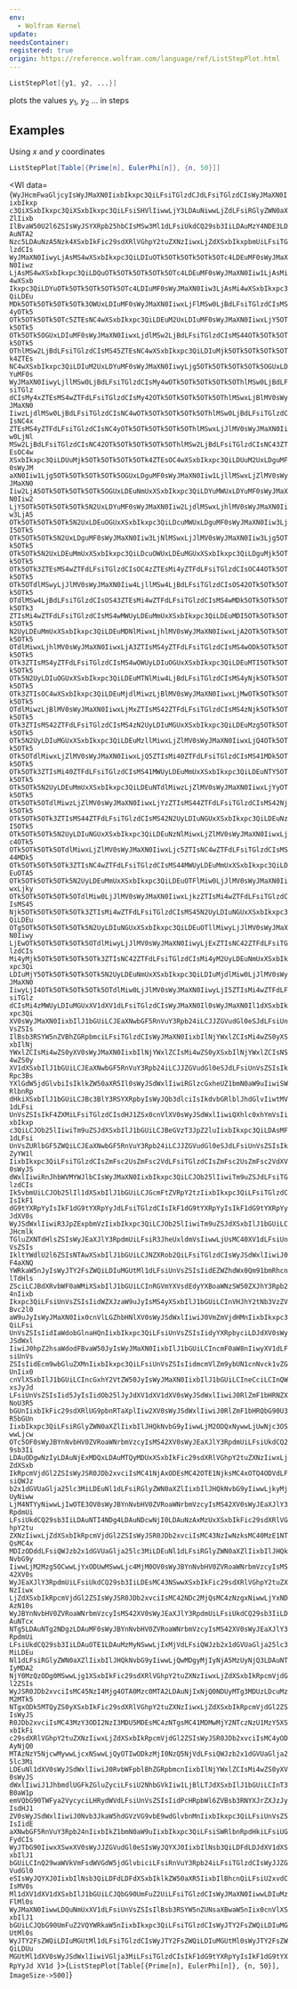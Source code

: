 ```yaml
---
env:
  - Wolfram Kernel
update: 
needsContainer: 
registered: true
origin: https://reference.wolfram.com/language/ref/ListStepPlot.html
---
```

```mathematica
ListStepPlot[{y1, y2, ...}]
```
plots the values $y_1$, $y_2$ ... in steps 
## Examples
Using $x$ and $y$ coordinates
```mathematica
ListStepPlot[Table[{Prime[n], EulerPhi[n]}, {n, 50}]]
```

<Wl data={`WyJHcmFwaGljcyIsWyJMaXN0IixbIkxpc3QiLFsiTGlzdCJdLFsiTGlzdCIsWyJMaXN0IixbIkxp
c3QiXSxbIkxpc3QiXSxbIkxpc3QiLFsiSHVlIiwwLjY3LDAuNiwwLjZdLFsiRGlyZWN0aXZlIixb
IlBvaW50U2l6ZSIsWyJSYXRpb25hbCIsMSw3Ml1dLFsiUkdCQ29sb3IiLDAuMzY4NDE3LDAuNTA2
Nzc5LDAuNzA5Nzk4XSxbIkFic29sdXRlVGhpY2tuZXNzIiwxLjZdXSxbIkxpbmUiLFsiTGlzdCIs
WyJMaXN0IiwyLjAsMS4wXSxbIkxpc3QiLDIuOTk5OTk5OTk5OTk5OTc4LDEuMF0sWyJMaXN0Iiwz
LjAsMS4wXSxbIkxpc3QiLDQuOTk5OTk5OTk5OTk5OTc4LDEuMF0sWyJMaXN0Iiw1LjAsMi4wXSxb
Ikxpc3QiLDYuOTk5OTk5OTk5OTk5OTc4LDIuMF0sWyJMaXN0Iiw3LjAsMi4wXSxbIkxpc3QiLDEu
MDk5OTk5OTk5OTk5OTk3OWUxLDIuMF0sWyJMaXN0IiwxLjFlMSw0LjBdLFsiTGlzdCIsMS4yOTk5
OTk5OTk5OTk5OTc5ZTEsNC4wXSxbIkxpc3QiLDEuM2UxLDIuMF0sWyJMaXN0IiwxLjY5OTk5OTk5
OTk5OTk5OGUxLDIuMF0sWyJMaXN0IiwxLjdlMSw2LjBdLFsiTGlzdCIsMS44OTk5OTk5OTk5OTk5
OThlMSw2LjBdLFsiTGlzdCIsMS45ZTEsNC4wXSxbIkxpc3QiLDIuMjk5OTk5OTk5OTk5OTk4ZTEs
NC4wXSxbIkxpc3QiLDIuM2UxLDYuMF0sWyJMaXN0IiwyLjg5OTk5OTk5OTk5OTk5OGUxLDYuMF0s
WyJMaXN0IiwyLjllMSw0LjBdLFsiTGlzdCIsMy4wOTk5OTk5OTk5OTk5OThlMSw0LjBdLFsiTGlz
dCIsMy4xZTEsMS4wZTFdLFsiTGlzdCIsMy42OTk5OTk5OTk5OTk5OThlMSwxLjBlMV0sWyJMaXN0
IiwzLjdlMSw0LjBdLFsiTGlzdCIsNC4wOTk5OTk5OTk5OTk5OThlMSw0LjBdLFsiTGlzdCIsNC4x
ZTEsMS4yZTFdLFsiTGlzdCIsNC4yOTk5OTk5OTk5OTk5OThlMSwxLjJlMV0sWyJMaXN0Iiw0LjNl
MSw2LjBdLFsiTGlzdCIsNC42OTk5OTk5OTk5OTk5OThlMSw2LjBdLFsiTGlzdCIsNC43ZTEsOC4w
XSxbIkxpc3QiLDUuMjk5OTk5OTk5OTk5OTk4ZTEsOC4wXSxbIkxpc3QiLDUuM2UxLDguMF0sWyJM
aXN0Iiw1Ljg5OTk5OTk5OTk5OTk5OGUxLDguMF0sWyJMaXN0Iiw1LjllMSwxLjZlMV0sWyJMaXN0
Iiw2LjA5OTk5OTk5OTk5OTk5OGUxLDEuNmUxXSxbIkxpc3QiLDYuMWUxLDYuMF0sWyJMaXN0Iiw2
LjY5OTk5OTk5OTk5OTk5N2UxLDYuMF0sWyJMaXN0Iiw2LjdlMSwxLjhlMV0sWyJMaXN0Iiw3LjA5
OTk5OTk5OTk5OTk5N2UxLDEuOGUxXSxbIkxpc3QiLDcuMWUxLDguMF0sWyJMaXN0Iiw3LjI5OTk5
OTk5OTk5OTk5N2UxLDguMF0sWyJMaXN0Iiw3LjNlMSwxLjJlMV0sWyJMaXN0Iiw3Ljg5OTk5OTk5
OTk5OTk5N2UxLDEuMmUxXSxbIkxpc3QiLDcuOWUxLDEuMGUxXSxbIkxpc3QiLDguMjk5OTk5OTk5
OTk5OTk3ZTEsMS4wZTFdLFsiTGlzdCIsOC4zZTEsMi4yZTFdLFsiTGlzdCIsOC44OTk5OTk5OTk5
OTk5OTdlMSwyLjJlMV0sWyJMaXN0Iiw4LjllMSw4LjBdLFsiTGlzdCIsOS42OTk5OTk5OTk5OTk5
OTdlMSw4LjBdLFsiTGlzdCIsOS43ZTEsMi4wZTFdLFsiTGlzdCIsMS4wMDk5OTk5OTk5OTk5OTk3
ZTIsMi4wZTFdLFsiTGlzdCIsMS4wMWUyLDEuMmUxXSxbIkxpc3QiLDEuMDI5OTk5OTk5OTk5OTk5
N2UyLDEuMmUxXSxbIkxpc3QiLDEuMDNlMiwxLjhlMV0sWyJMaXN0IiwxLjA2OTk5OTk5OTk5OTk5
OTdlMiwxLjhlMV0sWyJMaXN0IiwxLjA3ZTIsMS4yZTFdLFsiTGlzdCIsMS4wODk5OTk5OTk5OTk5
OTk3ZTIsMS4yZTFdLFsiTGlzdCIsMS4wOWUyLDIuOGUxXSxbIkxpc3QiLDEuMTI5OTk5OTk5OTk5
OTk5N2UyLDIuOGUxXSxbIkxpc3QiLDEuMTNlMiw4LjBdLFsiTGlzdCIsMS4yNjk5OTk5OTk5OTk5
OTk3ZTIsOC4wXSxbIkxpc3QiLDEuMjdlMiwzLjBlMV0sWyJMaXN0IiwxLjMwOTk5OTk5OTk5OTk5
OTdlMiwzLjBlMV0sWyJMaXN0IiwxLjMxZTIsMS42ZTFdLFsiTGlzdCIsMS4zNjk5OTk5OTk5OTk5
OTk3ZTIsMS42ZTFdLFsiTGlzdCIsMS4zN2UyLDIuMGUxXSxbIkxpc3QiLDEuMzg5OTk5OTk5OTk5
OTk5N2UyLDIuMGUxXSxbIkxpc3QiLDEuMzllMiwxLjZlMV0sWyJMaXN0IiwxLjQ4OTk5OTk5OTk5
OTk5OTdlMiwxLjZlMV0sWyJMaXN0IiwxLjQ5ZTIsMi40ZTFdLFsiTGlzdCIsMS41MDk5OTk5OTk5
OTk5OTk3ZTIsMi40ZTFdLFsiTGlzdCIsMS41MWUyLDEuMmUxXSxbIkxpc3QiLDEuNTY5OTk5OTk5
OTk5OTk5N2UyLDEuMmUxXSxbIkxpc3QiLDEuNTdlMiwzLjZlMV0sWyJMaXN0IiwxLjYyOTk5OTk5
OTk5OTk5OTdlMiwzLjZlMV0sWyJMaXN0IiwxLjYzZTIsMS44ZTFdLFsiTGlzdCIsMS42Njk5OTk5
OTk5OTk5OTk3ZTIsMS44ZTFdLFsiTGlzdCIsMS42N2UyLDIuNGUxXSxbIkxpc3QiLDEuNzI5OTk5
OTk5OTk5OTk5N2UyLDIuNGUxXSxbIkxpc3QiLDEuNzNlMiwxLjZlMV0sWyJMaXN0IiwxLjc4OTk5
OTk5OTk5OTk5OTdlMiwxLjZlMV0sWyJMaXN0IiwxLjc5ZTIsNC4wZTFdLFsiTGlzdCIsMS44MDk5
OTk5OTk5OTk5OTk3ZTIsNC4wZTFdLFsiTGlzdCIsMS44MWUyLDEuMmUxXSxbIkxpc3QiLDEuOTA5
OTk5OTk5OTk5OTk5N2UyLDEuMmUxXSxbIkxpc3QiLDEuOTFlMiw0LjJlMV0sWyJMaXN0IiwxLjky
OTk5OTk5OTk5OTk5OTdlMiw0LjJlMV0sWyJMaXN0IiwxLjkzZTIsMi4wZTFdLFsiTGlzdCIsMS45
Njk5OTk5OTk5OTk5OTk3ZTIsMi4wZTFdLFsiTGlzdCIsMS45N2UyLDIuNGUxXSxbIkxpc3QiLDEu
OTg5OTk5OTk5OTk5OTk5N2UyLDIuNGUxXSxbIkxpc3QiLDEuOTllMiwyLjJlMV0sWyJMaXN0Iiwy
LjEwOTk5OTk5OTk5OTk5OTdlMiwyLjJlMV0sWyJMaXN0IiwyLjExZTIsNC42ZTFdLFsiTGlzdCIs
Mi4yMjk5OTk5OTk5OTk5OTk3ZTIsNC42ZTFdLFsiTGlzdCIsMi4yM2UyLDEuNmUxXSxbIkxpc3Qi
LDIuMjY5OTk5OTk5OTk5OTk5N2UyLDEuNmUxXSxbIkxpc3QiLDIuMjdlMiw0LjJlMV0sWyJMaXN0
IiwyLjI4OTk5OTk5OTk5OTk5OTdlMiw0LjJlMV0sWyJMaXN0IiwyLjI5ZTIsMi4wZTFdLFsiTGlz
dCIsMi4zMWUyLDIuMGUxXV1dXV1dLFsiTGlzdCIsWyJMaXN0Il0sWyJMaXN0Il1dXSxbIkxpc3Qi
XV0sWyJMaXN0IixbIlJ1bGUiLCJEaXNwbGF5RnVuY3Rpb24iLCJJZGVudGl0eSJdLFsiUnVsZSIs
IlBsb3RSYW5nZVBhZGRpbmciLFsiTGlzdCIsWyJMaXN0IixbIlNjYWxlZCIsMi4wZS0yXSxbIlNj
YWxlZCIsMi4wZS0yXV0sWyJMaXN0IixbIlNjYWxlZCIsMi4wZS0yXSxbIlNjYWxlZCIsNS4wZS0y
XV1dXSxbIlJ1bGUiLCJEaXNwbGF5RnVuY3Rpb24iLCJJZGVudGl0eSJdLFsiUnVsZSIsIkRpc3Bs
YXlGdW5jdGlvbiIsIklkZW50aXR5Il0sWyJSdWxlIiwiRGlzcGxheUZ1bmN0aW9uIiwiSWRlbnRp
dHkiXSxbIlJ1bGUiLCJBc3BlY3RSYXRpbyIsWyJQb3dlciIsIkdvbGRlblJhdGlvIiwtMV1dLFsi
UnVsZSIsIkF4ZXMiLFsiTGlzdCIsdHJ1ZSx0cnVlXV0sWyJSdWxlIiwiQXhlc0xhYmVsIixbIkxp
c3QiLCJOb25lIiwiTm9uZSJdXSxbIlJ1bGUiLCJBeGVzT3JpZ2luIixbIkxpc3QiLDAsMF1dLFsi
UnVsZURlbGF5ZWQiLCJEaXNwbGF5RnVuY3Rpb24iLCJJZGVudGl0eSJdLFsiUnVsZSIsIkZyYW1l
IixbIkxpc3QiLFsiTGlzdCIsZmFsc2UsZmFsc2VdLFsiTGlzdCIsZmFsc2UsZmFsc2VdXV0sWyJS
dWxlIiwiRnJhbWVMYWJlbCIsWyJMaXN0IixbIkxpc3QiLCJOb25lIiwiTm9uZSJdLFsiTGlzdCIs
Ik5vbmUiLCJOb25lIl1dXSxbIlJ1bGUiLCJGcmFtZVRpY2tzIixbIkxpc3QiLFsiTGlzdCIsIkF1
dG9tYXRpYyIsIkF1dG9tYXRpYyJdLFsiTGlzdCIsIkF1dG9tYXRpYyIsIkF1dG9tYXRpYyJdXV0s
WyJSdWxlIiwiR3JpZExpbmVzIixbIkxpc3QiLCJOb25lIiwiTm9uZSJdXSxbIlJ1bGUiLCJHcmlk
TGluZXNTdHlsZSIsWyJEaXJlY3RpdmUiLFsiR3JheUxldmVsIiwwLjUsMC40XV1dLFsiUnVsZSIs
IkltYWdlU2l6ZSIsNTAwXSxbIlJ1bGUiLCJNZXRob2QiLFsiTGlzdCIsWyJSdWxlIiwiJ0F4aXNQ
YWRkaW5nJyIsWyJTY2FsZWQiLDIuMGUtMl1dLFsiUnVsZSIsIidEZWZhdWx0Qm91bmRhcnlTdHls
ZSciLCJBdXRvbWF0aWMiXSxbIlJ1bGUiLCInRGVmYXVsdEdyYXBoaWNzSW50ZXJhY3Rpb24nIixb
Ikxpc3QiLFsiUnVsZSIsIidWZXJzaW9uJyIsMS4yXSxbIlJ1bGUiLCInVHJhY2tNb3VzZVBvc2l0
aW9uJyIsWyJMaXN0Iix0cnVlLGZhbHNlXV0sWyJSdWxlIiwiJ0VmZmVjdHMnIixbIkxpc3QiLFsi
UnVsZSIsIidIaWdobGlnaHQnIixbIkxpc3QiLFsiUnVsZSIsIidyYXRpbyciLDJdXV0sWyJSdWxl
IiwiJ0hpZ2hsaWdodFBvaW50JyIsWyJMaXN0IixbIlJ1bGUiLCIncmF0aW8nIiwyXV1dLFsiUnVs
ZSIsIidEcm9wbGluZXMnIixbIkxpc3QiLFsiUnVsZSIsIidmcmVlZm9ybUN1cnNvck1vZGUnIix0
cnVlXSxbIlJ1bGUiLCIncGxhY2VtZW50JyIsWyJMaXN0IixbIlJ1bGUiLCIneCciLCInQWxsJyJd
LFsiUnVsZSIsIid5JyIsIidOb25lJyJdXV1dXV1dXV0sWyJSdWxlIiwiJ0RlZmF1bHRNZXNoU3R5
bGUnIixbIkFic29sdXRlUG9pbnRTaXplIiw2XV0sWyJSdWxlIiwiJ0RlZmF1bHRQbG90U3R5bGUn
IixbIkxpc3QiLFsiRGlyZWN0aXZlIixbIlJHQkNvbG9yIiwwLjM2ODQxNywwLjUwNjc3OSwwLjcw
OTc5OF0sWyJBYnNvbHV0ZVRoaWNrbmVzcyIsMS42XV0sWyJEaXJlY3RpdmUiLFsiUkdCQ29sb3Ii
LDAuODgwNzIyLDAuNjExMDQxLDAuMTQyMDUxXSxbIkFic29sdXRlVGhpY2tuZXNzIiwxLjZdXSxb
IkRpcmVjdGl2ZSIsWyJSR0JDb2xvciIsMC41NjAxODEsMC42OTE1NjksMC4xOTQ4ODVdLFsiQWJz
b2x1dGVUaGlja25lc3MiLDEuNl1dLFsiRGlyZWN0aXZlIixbIlJHQkNvbG9yIiwwLjkyMjUyNiww
LjM4NTYyNiwwLjIwOTE3OV0sWyJBYnNvbHV0ZVRoaWNrbmVzcyIsMS42XV0sWyJEaXJlY3RpdmUi
LFsiUkdCQ29sb3IiLDAuNTI4NDg4LDAuNDcwNjI0LDAuNzAxMzUxXSxbIkFic29sdXRlVGhpY2tu
ZXNzIiwxLjZdXSxbIkRpcmVjdGl2ZSIsWyJSR0JDb2xvciIsMC43NzIwNzksMC40MzE1NTQsMC4x
MDIzODddLFsiQWJzb2x1dGVUaGlja25lc3MiLDEuNl1dLFsiRGlyZWN0aXZlIixbIlJHQkNvbG9y
IiwwLjM2Mzg5OCwwLjYxODUwMSwwLjc4MjM0OV0sWyJBYnNvbHV0ZVRoaWNrbmVzcyIsMS42XV0s
WyJEaXJlY3RpdmUiLFsiUkdCQ29sb3IiLDEsMC43NSwwXSxbIkFic29sdXRlVGhpY2tuZXNzIiwx
LjZdXSxbIkRpcmVjdGl2ZSIsWyJSR0JDb2xvciIsMC42NDc2MjQsMC4zNzgxNiwwLjYxNDAzN10s
WyJBYnNvbHV0ZVRoaWNrbmVzcyIsMS42XV0sWyJEaXJlY3RpdmUiLFsiUkdCQ29sb3IiLDAuNTcx
NTg5LDAuNTg2NDgzLDAuMF0sWyJBYnNvbHV0ZVRoaWNrbmVzcyIsMS42XV0sWyJEaXJlY3RpdmUi
LFsiUkdCQ29sb3IiLDAuOTE1LDAuMzMyNSwwLjIxMjVdLFsiQWJzb2x1dGVUaGlja25lc3MiLDEu
Nl1dLFsiRGlyZWN0aXZlIixbIlJHQkNvbG9yIiwwLjQwMDgyMjIyNjA5MzUyNjQ3LDAuNTIyMDA2
NjY0MzQzODg0MSwwLjg1XSxbIkFic29sdXRlVGhpY2tuZXNzIiwxLjZdXSxbIkRpcmVjdGl2ZSIs
WyJSR0JDb2xvciIsMC45NzI4Mjg4OTA0Mzc0MTA2LDAuNjIxNjQ0NDUyMTg3MDUzLDcuMzM2MTk5
NTgxODk5MTQyZS0yXSxbIkFic29sdXRlVGhpY2tuZXNzIiwxLjZdXSxbIkRpcmVjdGl2ZSIsWyJS
R0JDb2xvciIsMC43MzY3ODI2NzI3MDU5MDEsMC4zNTgsMC41MDMwMjY2NTczNzU1MzY5XSxbIkFi
c29sdXRlVGhpY2tuZXNzIiwxLjZdXSxbIkRpcmVjdGl2ZSIsWyJSR0JDb2xvciIsMC4yODAyNjQ0
MTAzNzY5NjcwMywwLjcxNSwwLjQyOTIwODkzMjI0NzQ5NjVdLFsiQWJzb2x1dGVUaGlja25lc3Mi
LDEuNl1dXV0sWyJSdWxlIiwiJ0RvbWFpblBhZGRpbmcnIixbIlNjYWxlZCIsMi4wZS0yXV0sWyJS
dWxlIiwiJ1JhbmdlUGFkZGluZyciLFsiU2NhbGVkIiw1LjBlLTJdXSxbIlJ1bGUiLCInT3B0aW1p
emVQbG90TWFya2VycyciLHRydWVdLFsiUnVsZSIsIidPcHRpbWl6ZVBsb3RNYXJrZXJzJyIsdHJ1
ZV0sWyJSdWxlIiwiJ0Nvb3JkaW5hdGVzVG9vbE9wdGlvbnMnIixbIkxpc3QiLFsiUnVsZSIsIidE
aXNwbGF5RnVuY3Rpb24nIixbIkZ1bmN0aW9uIixbIkxpc3QiLFsiSWRlbnRpdHkiLFsiUGFydCIs
WyJTbG90IiwxXSwxXV0sWyJJZGVudGl0eSIsWyJQYXJ0IixbIlNsb3QiLDFdLDJdXV1dXSxbIlJ1
bGUiLCInQ29waWVkVmFsdWVGdW5jdGlvbiciLFsiRnVuY3Rpb24iLFsiTGlzdCIsWyJJZGVudGl0
eSIsWyJQYXJ0IixbIlNsb3QiLDFdLDFdXSxbIklkZW50aXR5IixbIlBhcnQiLFsiU2xvdCIsMV0s
Ml1dXV1dXV1dXSxbIlJ1bGUiLCJQbG90UmFuZ2UiLFsiTGlzdCIsWyJMaXN0IiwwLDIuMzFlMl0s
WyJMaXN0IiwwLDQuNmUxXV1dLFsiUnVsZSIsIlBsb3RSYW5nZUNsaXBwaW5nIix0cnVlXSxbIlJ1
bGUiLCJQbG90UmFuZ2VQYWRkaW5nIixbIkxpc3QiLFsiTGlzdCIsWyJTY2FsZWQiLDIuMGUtMl0s
WyJTY2FsZWQiLDIuMGUtMl1dLFsiTGlzdCIsWyJTY2FsZWQiLDIuMGUtMl0sWyJTY2FsZWQiLDUu
MGUtMl1dXV0sWyJSdWxlIiwiVGlja3MiLFsiTGlzdCIsIkF1dG9tYXRpYyIsIkF1dG9tYXRpYyJd
XV1d
`}>{`ListStepPlot[Table[{Prime[n], EulerPhi[n]}, {n, 50}], ImageSize->500]`}</Wl>